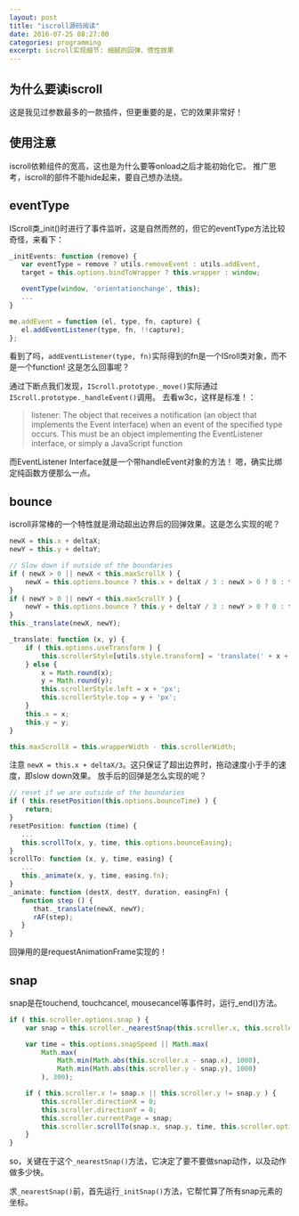 ```yaml
---
layout: post
title: "iscroll源码阅读"
date: 2016-07-25 08:27:00
categories: programming
excerpt: iscroll实现细节: 细腻的回弹、惯性效果
---
```


## 为什么要读iscroll

这是我见过参数最多的一款插件，但更重要的是，它的效果非常好！

## 使用注意

iscroll依赖组件的宽高，这也是为什么要等onload之后才能初始化它。
推广思考，iscroll的部件不能hide起来，要自己想办法绕。

## eventType

IScroll类_init()时进行了事件监听，这是自然而然的，但它的eventType方法比较奇怪，来看下：

```javascript
_initEvents: function (remove) {
   var eventType = remove ? utils.removeEvent : utils.addEvent,
   target = this.options.bindToWrapper ? this.wrapper : window;

   eventType(window, 'orientationchange', this);
   ...
}

me.addEvent = function (el, type, fn, capture) {
   el.addEventListener(type, fn, !!capture);
};
```

看到了吗，`addEventListener(type, fn)`实际得到的fn是一个ISroll类对象，而不是一个function!
这是怎么回事呢？

通过下断点我们发现，`IScroll.prototype._move()`实际通过`IScroll.prototype._handleEvent()`调用。
去看w3c，这样是标准！：

>listener: The object that receives a notification (an object that implements the Event interface) when an event of the specified type occurs. This must be an object implementing the EventListener interface, or simply a JavaScript function

而EventListener Interface就是一个带handleEvent对象的方法！
嗯，确实比绑定纯函数方便那么一点。

## bounce

iscroll非常棒的一个特性就是滑动超出边界后的回弹效果。这是怎么实现的呢？

```javascript
newX = this.x + deltaX;
newY = this.y + deltaY;

// Slow down if outside of the boundaries
if ( newX > 0 || newX < this.maxScrollX ) {
    newX = this.options.bounce ? this.x + deltaX / 3 : newX > 0 ? 0 : this.maxScrollX;
}
if ( newY > 0 || newY < this.maxScrollY ) {
    newY = this.options.bounce ? this.y + deltaY / 3 : newY > 0 ? 0 : this.maxScrollY;
}
this._translate(newX, newY);

_translate: function (x, y) {
    if ( this.options.useTransform ) {
        this.scrollerStyle[utils.style.transform] = 'translate(' + x + 'px,' + y + 'px)' + this.translateZ;
    } else {
        x = Math.round(x);
        y = Math.round(y);
        this.scrollerStyle.left = x + 'px';
        this.scrollerStyle.top = y + 'px';
    }
    this.x = x;
    this.y = y;
}

this.maxScrollX	= this.wrapperWidth - this.scrollerWidth;
```

注意 `newX = this.x + deltaX/3`。这只保证了超出边界时，拖动速度小于手的速度，即slow down效果。
放手后的回弹是怎么实现的呢？

```javascript
// reset if we are outside of the boundaries
if ( this.resetPosition(this.options.bounceTime) ) {
    return;
}
resetPosition: function (time) {
   ...
   this.scrollTo(x, y, time, this.options.bounceEasing);
}
scrollTo: function (x, y, time, easing) {
   ...
   this._animate(x, y, time, easing.fn);
}
_animate: function (destX, destY, duration, easingFn) {
   function step () {
      that._translate(newX, newY);
      rAF(step);
   }
}
```

回弹用的是requestAnimationFrame实现的！

## snap

snap是在touchend, touchcancel, mousecancel等事件时，运行_end()方法。

```javascript
if ( this.scroller.options.snap ) {
	var snap = this.scroller._nearestSnap(this.scroller.x, this.scroller.y);

	var time = this.options.snapSpeed || Math.max(
		Math.max(
			Math.min(Math.abs(this.scroller.x - snap.x), 1000),
			Math.min(Math.abs(this.scroller.y - snap.y), 1000)
		), 300);

	if ( this.scroller.x != snap.x || this.scroller.y != snap.y ) {
		this.scroller.directionX = 0;
		this.scroller.directionY = 0;
		this.scroller.currentPage = snap;
		this.scroller.scrollTo(snap.x, snap.y, time, this.scroller.options.bounceEasing);
	}
}
```

so，关键在于这个`_nearestSnap()`方法，它决定了要不要做snap动作，以及动作做多少快。

求`_nearestSnap()`前，首先运行`_initSnap()`方法，它帮忙算了所有snap元素的坐标。


